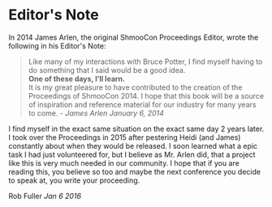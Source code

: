 # Editor's Note

In 2014 James Arlen, the original ShmooCon Proceedings Editor, wrote the following in his Editor's Note:

>Like many of my interactions with Bruce Potter, I find myself having to do something that I said would be a good idea.  
>**One of these days, I’ll learn.**  
> It is my great pleasure to have contributed to the creation of the Proceedings of ShmooCon 2014. I hope that this book will be a source of inspiration and reference material for our industry for many years to come. - *James Arlen January 6, 2014*

I find myself in the exact same situation on the exact same day 2 years later. I took over the Proceedings in 2015 after pestering Heidi (and James) constantly about when they would be released. I soon learned what a epic task I had just volunteered for, but I believe as Mr. Arlen did, that a project like this is very much needed in our community. I hope that if you are reading this, you believe so too and maybe the next conference you decide to speak at, you write your proceeding.


Rob Fuller
*Jan 6 2016*